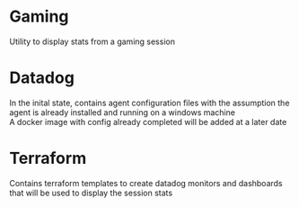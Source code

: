 # Gaming
Utility to display stats from a gaming session


# Datadog
In the inital state, contains agent configuration files with the assumption the agent is already installed and running on a windows machine  
A docker image with config already completed will be added at a later date

# Terraform 
Contains terraform templates to create datadog monitors and dashboards that will be used to display the session stats
